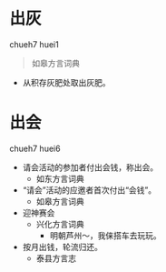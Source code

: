 # 出灰
chueh7 huei1
> 如皋方言词典
- 从积存灰肥处取出灰肥。

# 出会
chueh7 huei6
+ 请会活动的参加者付出会钱，称出会。
  * 如东方言词典
+ “请会”活动的应邀者首次付出“会钱”。
  * 如皋方言词典
+ 迎神赛会
  * 兴化方言词典
    - 明朝芦州～，我俫搭车去玩玩。
+ 按月出钱，轮流归还。
  * 泰县方言志
